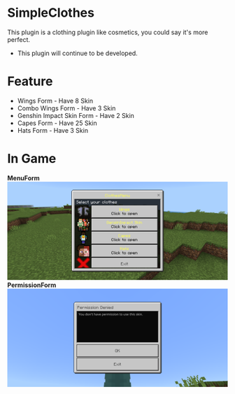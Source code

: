 # SimpleClothes
This plugin is a clothing plugin like cosmetics, you could say it's more perfect.
- This plugin will continue to be developed.

# Feature
- Wings Form - Have 8 Skin
- Combo Wings Form - Have 3 Skin
- Genshin Impact Skin Form - Have 2 Skin
- Capes Form - Have 25 Skin
- Hats Form - Have 3 Skin

# In Game
**MenuForm**
![MENU](https://raw.githubusercontent.com/VsrStudio/SimpleClothes/refs/heads/main/Image/Screenshot_20250122-162652.png?token=GHSAT0AAAAAAC3HMPV6U4JGDGKTQKXBIV2QZ4QYVWA)
**PermissionForm**
![PFORM](https://raw.githubusercontent.com/VsrStudio/SimpleClothes/refs/heads/main/Image/Screenshot_20250122-163032.png?token=GHSAT0AAAAAAC3HMPV656YVFANQJ5I6SYUEZ4QYWAQ)
